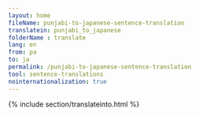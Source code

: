 ```yaml
---
layout: home
fileName: punjabi-to-japanese-sentence-translation
translatein: punjabi_to_japanese
folderName : translate
lang: en
from: pa
to: ja
permalink: /punjabi-to-japanese-sentence-translation
tool: sentence-translations
nointernationalization: true
---
```

{% include section/translateinto.html %}
